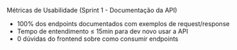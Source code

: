Métricas de Usabilidade (Sprint 1 - Documentação da API)
- 100% dos endpoints documentados com exemplos de request/response
- Tempo de entendimento ≤ 15min para dev novo usar a API
- 0 dúvidas do frontend sobre como consumir endpoints


